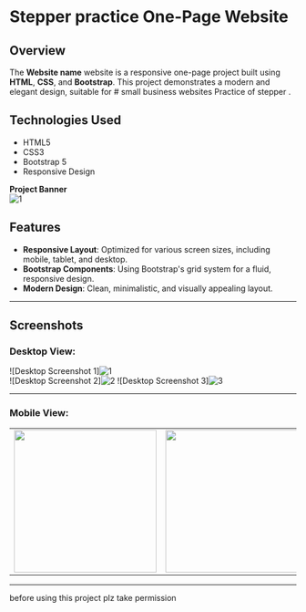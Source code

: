 # Stepper practice One-Page Website



## Overview

The **Website name** website is a responsive one-page project built using **HTML**, **CSS**, and **Bootstrap**. This project demonstrates a modern and elegant design, suitable for #
small business websites Practice of stepper  .



## Technologies Used

- HTML5
- CSS3
- Bootstrap 5
- Responsive Design

**Project Banner**  
![1](https://github.com/user-attachments/assets/ebddf6de-015e-4299-b04f-dc248aadb60c)


## Features

- **Responsive Layout**: Optimized for various screen sizes, including mobile, tablet, and desktop.
- **Bootstrap Components**: Using Bootstrap's grid system for a fluid, responsive design.
- **Modern Design**: Clean, minimalistic, and visually appealing layout.

---

## Screenshots

### Desktop View:
![Desktop Screenshot 1]![1](https://github.com/user-attachments/assets/37f94c32-f638-4ece-9602-109a0e932180)  
![Desktop Screenshot 2]![2](https://github.com/user-attachments/assets/4db276b0-ba9a-43ed-b1cf-d48060bb9dd7) 
![Desktop Screenshot 3]![3](https://github.com/user-attachments/assets/0cf5bb17-22d2-4242-abf5-cb98bde26d7f)




---

### Mobile View:

<table>
  <tr>
    <td><img src="[https://github.com/user-attachments/assets/885f1a66-fea5-4ca4-a68e-6b250ce15d80](https://github.com/user-attachments/assets/716eb310-2429-4ab4-b9a9-2ea1b36e7921)" width="250px"></td>
    <td><img src="https://github.com/user-attachments/assets/d2fa7aa7-1057-49d3-bfc7-7dff1825d59f" width="250px"></td>
  </tr>
  
</table>



---
before using this project plz take permission 



